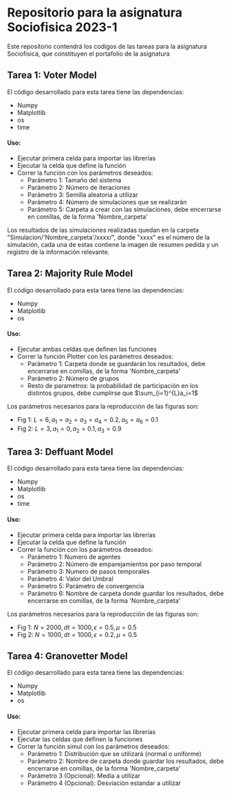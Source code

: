 # Repositorio para la asignatura Sociofisica 2023-1
Este repositorio contendrá los codigos de las tareas para la asignatura Sociofisica, que constituyen el portafolio de la asignatura

Tarea 1: Voter Model
-------------------------
El código desarrollado para esta tarea tiene las dependencias:
* Numpy
* Matplotlib
* os
* time
#### Uso:
* Ejecutar primera celda para importar las librerías
* Ejecutar la celda que define la función
* Correr la función con los parámetros deseados:
    * Parámetro 1: Tamaño del sistema
    * Parámetro 2: Número de iteraciones
    * Parámetro 3: Semilla aleatoria a utilizar 
    * Parámetro 4: Número de simulaciones que se realizarán
    * Parámetro 5: Carpeta a crear con las simulaciones, debe encerrarse en comillas, de la forma 'Nombre_carpeta'

Los resultados de las simulaciones realizadas quedan en la carpeta "Simulacion/'Nombre_carpeta'/xxxx/", donde "xxxx" es el número de la simulación, cada una de estas contiene la imagen de resumen pedida y un registro de la información relevante.

Tarea 2: Majority Rule Model
------------------------------
El código desarrollado para esta tarea tiene las dependencias:
* Numpy
* Matplotlib
* os
#### Uso:
* Ejecutar ambas celdas que definen las funciones
* Correr la función Plotter con los parámetros deseados:
    * Parámetro 1: Carpeta donde se guardarán los resultados, debe encerrarse en comillas, de la forma 'Nombre_carpeta'
    * Parámetro 2: Número de grupos
    * Resto de parametros: la probabilidad de participación en los distintos grupos, debe cumplirse que
    $\sum_{i=1}^{L}a_i=1$

Los parámetros necesarios para la reproducción de las figuras son:
* Fig 1: $L=6, a_1=a_2=a_3=a_4=0.2, a_5=a_6=0.1$ 
* Fig 2: $L=3, a_1=0,a_2=0.1,a_3=0.9$

Tarea 3: Deffuant Model
-------------------------
El código desarrollado para esta tarea tiene las dependencias:
* Numpy
* Matplotlib
* os
* time
#### Uso:
* Ejecutar primera celda para importar las librerías
* Ejecutar la celda que define la función
* Correr la función con los parámetros deseados:
    * Parámetro 1: Numero de agentes
    * Parámetro 2: Número de emparejamientos por paso temporal
    * Parámetro 3: Numero de pasos temporales
    * Parámetro 4: Valor del Umbral
    * Parámetro 5: Parámetro de convergencia
    * Parámetro 6: Nombre de carpeta donde guardar los resultados, debe encerrarse en comillas, de la forma 'Nombre_carpeta'

Los parámetros necesarios para la reproducción de las figuras son:
* Fig 1: $N=2000, dt=1000, \epsilon=0.5, \mu = 0.5$ 
* Fig 2: $N=1000, dt=1000, \epsilon=0.2, \mu = 0.5$


Tarea 4: Granovetter Model
------------------------------
El código desarrollado para esta tarea tiene las dependencias:
* Numpy
* Matplotlib
* os
#### Uso:
* Ejecutar primera celda para importar las librerías
* Ejecutar las celdas que definen la funciones
* Correr la función simul con los parámetros deseados:
    * Parámetro 1: Distribución que se utilizará (normal o uniforme)
    * Parámetro 2: Nombre de carpeta donde guardar los resultados, debe encerrarse en comillas, de la forma 'Nombre_carpeta'
    * Parámetro 3 (Opcional): Media a utilizar
    * Parámetro 4 (Opcional): Desviación estandar a utilizar